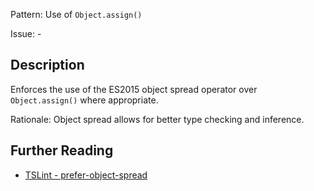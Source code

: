 Pattern: Use of `Object.assign()`

Issue: -

## Description

Enforces the use of the ES2015 object spread operator over `Object.assign()` where appropriate.  
  
Rationale: Object spread allows for better type checking and inference.

## Further Reading

* [TSLint - prefer-object-spread](https://palantir.github.io/tslint/rules/prefer-object-spread)